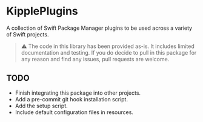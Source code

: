 # KipplePlugins

A collection of Swift Package Manager plugins to be used across a variety of Swift projects.

>:warning: The code in this library has been provided as-is. It includes limited documentation and testing. If you do decide to pull in this package for any reason and find any issues, pull requests are welcome.

## TODO

- Finish integrating this package into other projects.
- Add a pre-commit git hook installation script.
- Add the setup script.
- Include default configuration files in resources.
